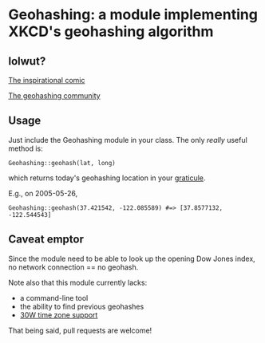 # Geohashing: a module implementing XKCD's geohashing algorithm

## lolwut?

[The inspirational comic](http://www.xkcd.com/426/)

[The geohashing community](http://wiki.xkcd.com/geohashing/Main_Page)

## Usage

Just include the Geohashing module in your class. The only *really* useful method is:

	Geohashing::geohash(lat, long)

which returns today's geohashing location in your [graticule](http://wiki.xkcd.com/geohashing/Graticule).

E.g., on 2005-05-26,

	Geohashing::geohash(37.421542, -122.085589) #=> [37.8577132, -122.544543]

## Caveat emptor

Since the module need to be able to look up the opening Dow Jones index, no network connection == no geohash. 

Note also that this module currently lacks:

- a command-line tool
- the ability to find previous geohashes
- [30W time zone support](http://wiki.xkcd.com/geohashing/30W_Time_Zone_Rule)

That being said, pull requests are welcome!
